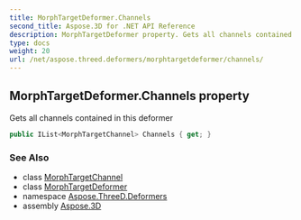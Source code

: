 ```yaml
---
title: MorphTargetDeformer.Channels
second_title: Aspose.3D for .NET API Reference
description: MorphTargetDeformer property. Gets all channels contained in this deformer
type: docs
weight: 20
url: /net/aspose.threed.deformers/morphtargetdeformer/channels/
---
```

## MorphTargetDeformer.Channels property

Gets all channels contained in this deformer

```csharp
public IList<MorphTargetChannel> Channels { get; }
```

### See Also

* class [MorphTargetChannel](../../morphtargetchannel/)
* class [MorphTargetDeformer](../)
* namespace [Aspose.ThreeD.Deformers](../../morphtargetdeformer/)
* assembly [Aspose.3D](../../../)


